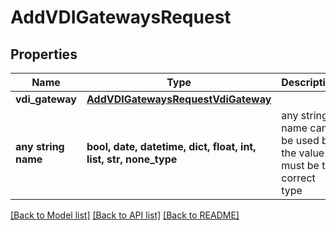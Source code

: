 # AddVDIGatewaysRequest


## Properties
Name | Type | Description | Notes
------------ | ------------- | ------------- | -------------
**vdi_gateway** | [**AddVDIGatewaysRequestVdiGateway**](AddVDIGatewaysRequestVdiGateway.md) |  | 
**any string name** | **bool, date, datetime, dict, float, int, list, str, none_type** | any string name can be used but the value must be the correct type | [optional]

[[Back to Model list]](../README.md#documentation-for-models) [[Back to API list]](../README.md#documentation-for-api-endpoints) [[Back to README]](../README.md)


